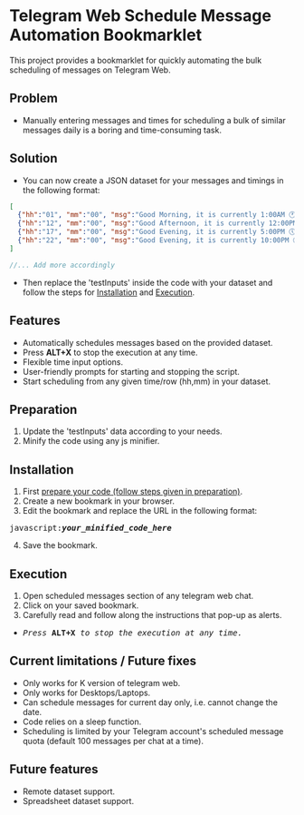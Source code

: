 # Telegram Web Schedule Message Automation Bookmarklet
This project provides a bookmarklet for quickly automating the bulk scheduling of messages on Telegram Web.

## Problem
- Manually entering messages and times for scheduling a bulk of similar messages daily is a boring and time-consuming task.

## Solution
- You can now create a JSON dataset for your messages and timings in the following format:
```json
[
  {"hh":"01", "mm":"00", "msg":"Good Morning, it is currently 1:00AM 🕐"},
  {"hh":"12", "mm":"00", "msg":"Good Afternoon, it is currently 12:00PM 🕛"},
  {"hh":"17", "mm":"00", "msg":"Good Evening, it is currently 5:00PM 🕔"},
  {"hh":"22", "mm":"00", "msg":"Good Evening, it is currently 10:00PM 🕙"}
]
```
```js
//... Add more accordingly
```
- Then replace the 'testInputs' inside the code with your dataset and follow the steps for [Installation](#installation) and [Execution](#execution).

## Features
- Automatically schedules messages based on the provided dataset.
- Press <b>ALT+X</b> to stop the execution at any time.
- Flexible time input options.
- User-friendly prompts for starting and stopping the script.
- Start scheduling from any given time/row (hh,mm) in your dataset.

## Preparation
1. Update the 'testInputs' data according to your needs.
2. Minify the code using any js minifier. 

## Installation
1. First [prepare your code (follow steps given in preparation)](#preparation).
2. Create a new bookmark in your browser.
3. Edit the bookmark and replace the URL in the following format:
<pre>javascript:<i><b>your_minified_code_here</b></i></pre>
4. Save the bookmark.

## Execution
1. Open scheduled messages section of any telegram web chat.
2. Click on your saved bookmark.
3. Carefully read and follow along the instructions that pop-up as alerts.
- <pre><i>Press</i> <b>ALT+X</b> <i>to stop the execution at any time.</i></pre>

## Current limitations / Future fixes
- Only works for K version of telegram web.
- Only works for Desktops/Laptops.
- Can schedule messages for current day only, i.e. cannot change the date.
- Code relies on a sleep function.
- Scheduling is limited by your Telegram account's scheduled message quota (default 100 messages per chat at a time).

## Future features
- Remote dataset support.
- Spreadsheet dataset support.
